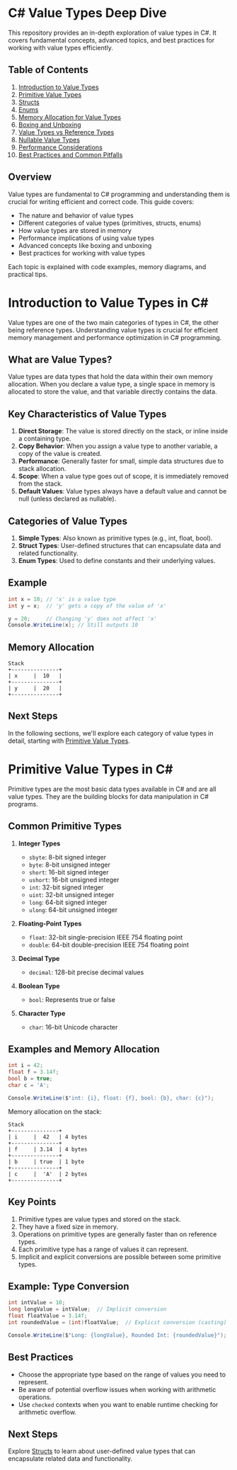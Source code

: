 # C# Value Types Deep Dive

This repository provides an in-depth exploration of value types in C#. It covers fundamental concepts, advanced topics, and best practices for working with value types efficiently.

## Table of Contents

1. [Introduction to Value Types](01_Introduction.md)
2. [Primitive Value Types](02_PrimitiveTypes.md)
3. [Structs](03_Structs.md)
4. [Enums](04_Enums.md)
5. [Memory Allocation for Value Types](05_MemoryAllocation.md)
6. [Boxing and Unboxing](06_BoxingUnboxing.md)
7. [Value Types vs Reference Types](07_ValueVsReference.md)
8. [Nullable Value Types](08_NullableValueTypes.md)
9. [Performance Considerations](09_Performance.md)
10. [Best Practices and Common Pitfalls](10_BestPractices.md)

## Overview

Value types are fundamental to C# programming and understanding them is crucial for writing efficient and correct code. This guide covers:

- The nature and behavior of value types
- Different categories of value types (primitives, structs, enums)
- How value types are stored in memory
- Performance implications of using value types
- Advanced concepts like boxing and unboxing
- Best practices for working with value types

Each topic is explained with code examples, memory diagrams, and practical tips.

# Introduction to Value Types in C#

Value types are one of the two main categories of types in C#, the other being reference types. Understanding value types is crucial for efficient memory management and performance optimization in C# programming.

## What are Value Types?

Value types are data types that hold the data within their own memory allocation. When you declare a value type, a single space in memory is allocated to store the value, and that variable directly contains the data.

## Key Characteristics of Value Types

1. **Direct Storage**: The value is stored directly on the stack, or inline inside a containing type.
2. **Copy Behavior**: When you assign a value type to another variable, a copy of the value is created.
3. **Performance**: Generally faster for small, simple data structures due to stack allocation.
4. **Scope**: When a value type goes out of scope, it is immediately removed from the stack.
5. **Default Values**: Value types always have a default value and cannot be null (unless declared as nullable).

## Categories of Value Types

1. **Simple Types**: Also known as primitive types (e.g., int, float, bool).
2. **Struct Types**: User-defined structures that can encapsulate data and related functionality.
3. **Enum Types**: Used to define constants and their underlying values.

## Example

```csharp
int x = 10; // 'x' is a value type
int y = x;  // 'y' gets a copy of the value of 'x'

y = 20;     // Changing 'y' does not affect 'x'
Console.WriteLine(x); // Still outputs 10
```

## Memory Allocation

```
Stack
+---------------+
| x     |  10   |
+---------------+
| y     |  20   |
+---------------+
```

## Next Steps

In the following sections, we'll explore each category of value types in detail, starting with [Primitive Value Types](02_PrimitiveTypes.md).



# Primitive Value Types in C#

Primitive types are the most basic data types available in C# and are all value types. They are the building blocks for data manipulation in C# programs.

## Common Primitive Types

1. **Integer Types**
   - `sbyte`: 8-bit signed integer
   - `byte`: 8-bit unsigned integer
   - `short`: 16-bit signed integer
   - `ushort`: 16-bit unsigned integer
   - `int`: 32-bit signed integer
   - `uint`: 32-bit unsigned integer
   - `long`: 64-bit signed integer
   - `ulong`: 64-bit unsigned integer

2. **Floating-Point Types**
   - `float`: 32-bit single-precision IEEE 754 floating point
   - `double`: 64-bit double-precision IEEE 754 floating point

3. **Decimal Type**
   - `decimal`: 128-bit precise decimal values

4. **Boolean Type**
   - `bool`: Represents true or false

5. **Character Type**
   - `char`: 16-bit Unicode character

## Examples and Memory Allocation

```csharp
int i = 42;
float f = 3.14f;
bool b = true;
char c = 'A';

Console.WriteLine($"int: {i}, float: {f}, bool: {b}, char: {c}");
```

Memory allocation on the stack:

```
Stack
+---------------+
| i     |  42   | 4 bytes
+---------------+
| f     | 3.14  | 4 bytes
+---------------+
| b     | true  | 1 byte
+---------------+
| c     |  'A'  | 2 bytes
+---------------+
```

## Key Points

1. Primitive types are value types and stored on the stack.
2. They have a fixed size in memory.
3. Operations on primitive types are generally faster than on reference types.
4. Each primitive type has a range of values it can represent.
5. Implicit and explicit conversions are possible between some primitive types.

## Example: Type Conversion

```csharp
int intValue = 10;
long longValue = intValue;  // Implicit conversion
float floatValue = 3.14f;
int roundedValue = (int)floatValue;  // Explicit conversion (casting)

Console.WriteLine($"Long: {longValue}, Rounded Int: {roundedValue}");
```

## Best Practices

- Choose the appropriate type based on the range of values you need to represent.
- Be aware of potential overflow issues when working with arithmetic operations.
- Use `checked` contexts when you want to enable runtime checking for arithmetic overflow.

## Next Steps

Explore [Structs](03_Structs.md) to learn about user-defined value types that can encapsulate related data and functionality.
